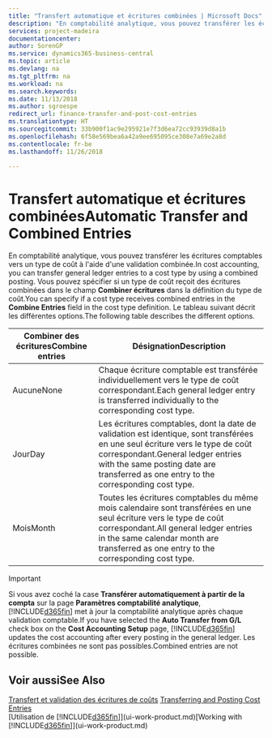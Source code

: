 ```yaml
---
title: "Transfert automatique et écritures combinées | Microsoft Docs"
description: "En comptabilité analytique, vous pouvez transférer les écritures comptables vers un type de coût à l'aide d'une validation combinée. Vous pouvez spécifier si un type de coût reçoit des écritures combinées dans le champ **Combiner écritures** dans la définition du type de coût. Le tableau suivant décrit les différentes options."
services: project-madeira
documentationcenter: 
author: SorenGP
ms.service: dynamics365-business-central
ms.topic: article
ms.devlang: na
ms.tgt_pltfrm: na
ms.workload: na
ms.search.keywords: 
ms.date: 11/13/2018
ms.author: sgroespe
redirect_url: finance-transfer-and-post-cost-entries
ms.translationtype: HT
ms.sourcegitcommit: 33b900f1ac9e295921e7f3d6ea72cc93939d8a1b
ms.openlocfilehash: 6f58e569bea6a42a9ee695095ce308e7a69e2a8d
ms.contentlocale: fr-be
ms.lasthandoff: 11/26/2018

---
```

# <a name="automatic-transfer-and-combined-entries"></a><span data-ttu-id="688b3-105">Transfert automatique et écritures combinées</span><span class="sxs-lookup"><span data-stu-id="688b3-105">Automatic Transfer and Combined Entries</span></span>
<span data-ttu-id="688b3-106">En comptabilité analytique, vous pouvez transférer les écritures comptables vers un type de coût à l'aide d'une validation combinée.</span><span class="sxs-lookup"><span data-stu-id="688b3-106">In cost accounting, you can transfer general ledger entries to a cost type by using a combined posting.</span></span> <span data-ttu-id="688b3-107">Vous pouvez spécifier si un type de coût reçoit des écritures combinées dans le champ **Combiner écritures** dans la définition du type de coût.</span><span class="sxs-lookup"><span data-stu-id="688b3-107">You can specify if a cost type receives combined entries in the **Combine Entries** field in the cost type definition.</span></span> <span data-ttu-id="688b3-108">Le tableau suivant décrit les différentes options.</span><span class="sxs-lookup"><span data-stu-id="688b3-108">The following table describes the different options.</span></span>  

|<span data-ttu-id="688b3-109">Combiner des écritures</span><span class="sxs-lookup"><span data-stu-id="688b3-109">Combine entries</span></span>|<span data-ttu-id="688b3-110">Désignation</span><span class="sxs-lookup"><span data-stu-id="688b3-110">Description</span></span>|  
|---------------------|-----------------|  
|<span data-ttu-id="688b3-111">Aucune</span><span class="sxs-lookup"><span data-stu-id="688b3-111">None</span></span>|<span data-ttu-id="688b3-112">Chaque écriture comptable est transférée individuellement vers le type de coût correspondant.</span><span class="sxs-lookup"><span data-stu-id="688b3-112">Each general ledger entry is transferred individually to the corresponding cost type.</span></span>|  
|<span data-ttu-id="688b3-113">Jour</span><span class="sxs-lookup"><span data-stu-id="688b3-113">Day</span></span>|<span data-ttu-id="688b3-114">Les écritures comptables, dont la date de validation est identique, sont transférées en une seul écriture vers le type de coût correspondant.</span><span class="sxs-lookup"><span data-stu-id="688b3-114">General ledger entries with the same posting date are transferred as one entry to the corresponding cost type.</span></span>|  
|<span data-ttu-id="688b3-115">Mois</span><span class="sxs-lookup"><span data-stu-id="688b3-115">Month</span></span>|<span data-ttu-id="688b3-116">Toutes les écritures comptables du même mois calendaire sont transférées en une seul écriture vers le type de coût correspondant.</span><span class="sxs-lookup"><span data-stu-id="688b3-116">All general ledger entries in the same calendar month are transferred as one entry to the corresponding cost type.</span></span>|  

> [!IMPORTANT]  
>  <span data-ttu-id="688b3-117">Si vous avez coché la case **Transférer automatiquement à partir de la compta** sur la page **Paramètres comptabilité analytique**, [!INCLUDE[d365fin](includes/d365fin_md.md)] met à jour la comptabilité analytique après chaque validation comptable.</span><span class="sxs-lookup"><span data-stu-id="688b3-117">If you have selected the **Auto Transfer from G/L** check box on the **Cost Accounting Setup** page, [!INCLUDE[d365fin](includes/d365fin_md.md)] updates the cost accounting after every posting in the general ledger.</span></span> <span data-ttu-id="688b3-118">Les écritures combinées ne sont pas possibles.</span><span class="sxs-lookup"><span data-stu-id="688b3-118">Combined entries are not possible.</span></span>  

## <a name="see-also"></a><span data-ttu-id="688b3-119">Voir aussi</span><span class="sxs-lookup"><span data-stu-id="688b3-119">See Also</span></span>  
 <span data-ttu-id="688b3-120">[Transfert et validation des écritures de coûts](finance-transfer-and-post-cost-entries.md) </span><span class="sxs-lookup"><span data-stu-id="688b3-120">[Transferring and Posting Cost Entries](finance-transfer-and-post-cost-entries.md) </span></span>  
 <span data-ttu-id="688b3-121">[Utilisation de [!INCLUDE[d365fin](includes/d365fin_md.md)]](ui-work-product.md)</span><span class="sxs-lookup"><span data-stu-id="688b3-121">[Working with [!INCLUDE[d365fin](includes/d365fin_md.md)]](ui-work-product.md)</span></span>

